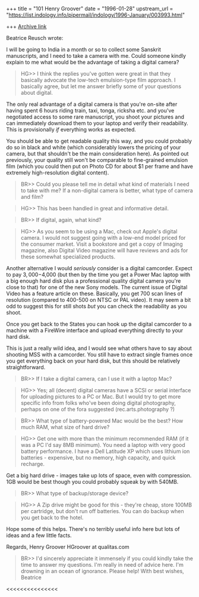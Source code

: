 +++
title = "101 Henry Groover"
date = "1996-01-28"
upstream_url = "https://list.indology.info/pipermail/indology/1996-January/003993.html"

+++
[Archive link](https://list.indology.info/pipermail/indology/1996-January/003993.html)

Beatrice Reusch wrote:
>>>>>>>>>>>>>>>
 I will be going to India in a month or so to collect some Sanskrit
manuscripts, and I need to take a camera with me. Could someone
kindly explain to me what would be the advantage of taking a digital
camera?

>HG>>
I think the replies you've gotten were great in that they basically
advocate the low-tech emulsion-type film approach.  I basically
agree, but let me answer briefly some of your questions about
digital.

The only real advantage of a digital camera is that you're on-site
after having spent 6 hours riding train, taxi, tonga, ricksha etc.
and you've negotiated access to some rare manuscript, you shoot your
pictures and can immediately download them to your laptop and verify
their readability.  This is provisionally _if_ everything works as
expected.

You should be able to get readable quality this way, and you could
probably do so in black and white (which considerably lowers the
pricing of your camera, but that shouldn't be the main consideration
here).  As pointed out previously, your quality still won't be
comparable to fine-grained emulsion film (which you could then put on
Photo CD for about $1 per frame and have extremely high-resolution
digital content).

>BR>>
Could you please tell me in detail what kind of materials I need to
take with me?  If a non-digital camera is better, what type of camera
and film?

>HG>>
This has been handled in great and informative detail.

>BR>>
If digital, again, what kind?

>HG>>
As you seem to be using a Mac, check out Apple's digital camera.  I
would not suggest going with a low-end model priced for the consumer
market.  Visit a bookstore and get a copy of Imaging magazine, also
Digital Video magazine will have reviews and ads for these somewhat
specialized products.

Another alternative I would _seriously_ consider is a digital
camcorder.  Expect to pay $3,000-$4,000 (but then by the time you get
a Power Mac laptop with a big enough hard disk plus a professional
quality digital camera you're close to that) for one of the new Sony
models.  The current issue of Digital Video has a feature article on
these.  Basically, you get 700 scan lines of resolution (compared to
400-500 on NTSC or PAL video).  It may seem a bit odd to suggest this
for still shots _but_ you can check the readability as you shoot.

Once you get back to the States you can hook up the digital camcorder
to a machine with a FireWire interface and upload everything directly
to your hard disk.

This is just a really wild idea, and I would see what others have to
say about shooting MSS with a camcorder.  You still have to extract
single frames once you get everything back on your hard disk, but
this should be relatively straightforward.

>BR>>
If I take a digital camera, can I use it with a laptop Mac?

>HG>>
Yes; all (decent) digital cameras have a SCSI or serial interface for
uploading pictures to a PC or Mac.  But I would try to get more
specific info from folks who've been doing digital photography,
perhaps on one of the fora suggested (rec.arts.photography ?)

>BR>>
What type of battery-powered Mac would be the best? How much RAM,
what size of hard drive? 

>HG>>
Get one with more than the minimum recommended RAM (if it was a PC
I'd say 8MB minimum).  You need a laptop with very good battery
performance.  I have a Dell Latitude XP which uses lithium ion
batteries - expensive, but no memory, high capacity, and quick
recharge.

Get a big hard drive - images take up lots of space, even with
compression.  1GB would be best though you could probably squeak by
with 540MB.

>BR>>
 What type of backup/storage device?

>HG>>
A Zip drive might be good for this - they're cheap, store 100MB per
cartridge, but don't run off batteries.  You can do backup when you
get back to the hotel.

Hope some of this helps.  There's no terribly useful info here but
lots of ideas and a few little facts.

Regards,
Henry Groover
HGroover at qualitas.com

>BR>>
I'd sincerely appreciate it immensely if you could kindly take the
time to answer my questions.  I'm really in need of advice here.  I'm
drowning in an ocean of ignorance. Please help!
With best wishes,
Beatrice






<<<<<<<<<<<<<<<






